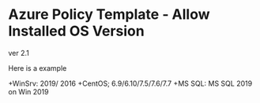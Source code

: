 Azure Policy Template - Allow Installed OS Version
=======
ver 2.1

Here is a example

+WinSrv: 2019/ 2016
+CentOS; 6.9/6.10/7.5/7.6/7.7 
+MS SQL: MS SQL 2019 on Win 2019
